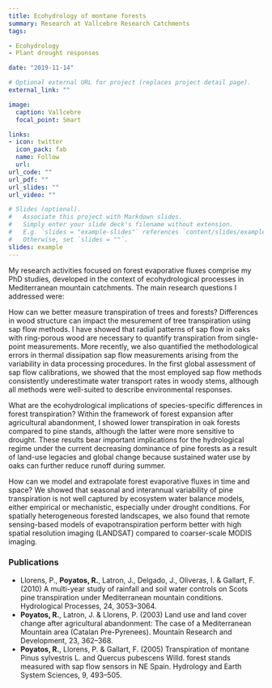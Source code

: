 ```yaml
---
title: Ecohydrology of montane forests
summary: Research at Vallcebre Research Catchments
tags:

- Ecohydrology
- Plant drought responses

date: "2019-11-14"

# Optional external URL for project (replaces project detail page).
external_link: ""

image:
  caption: Vallcebre
  focal_point: Smart

links:
- icon: twitter
  icon_pack: fab
  name: Follow
  url: 
url_code: ""
url_pdf: ""
url_slides: ""
url_video: ""

# Slides (optional).
#   Associate this project with Markdown slides.
#   Simply enter your slide deck's filename without extension.
#   E.g. `slides = "example-slides"` references `content/slides/example-slides.md`.
#   Otherwise, set `slides = ""`.
slides: example
---
```


My research activities focused on forest evaporative fluxes comprise my PhD studies, developed in the context of ecohydrological processes in Mediterranean mountain catchments. The main research questions I addressed were:

How can we better measure transpiration of trees and forests? Differences in wood structure can impact the mesurement of tree transpiration using sap flow methods. I have showed that radial patterns of sap flow in oaks with ring-porous wood are necessary to quantify transpiration from single-point measurements. More recently, we also quantified the methodological errors in thermal dissipation sap flow measurements arising from the variability in data processing procedures. In the first global assessment of sap flow calibrations, we showed that the most employed sap flow methods consistently underestimate water transport rates in woody stems, although all methods were well-suited to describe environmental responses. 

What are the ecohydrological implications of species-specific differences in forest transpiration? Within the framework of forest expansion after agricultural abandonment, I showed lower transpiration in oak forests compared to pine stands, although the latter were more sensitive to drought. These results bear important implications for the hydrological regime under the current decreasing dominance of pine forests as a result of land-use legacies and global change because sustained water use by oaks can further reduce runoff during summer.

How can we model and extrapolate forest evaporative fluxes in time and space? We showed that seasonal and interannual variability of pine transpiration is not well captured by ecosystem water balance models, either empirical or mechanistic, especially under drought conditions. For spatially heterogeneous forested landscapes, we also found that remote sensing-based models of evapotranspiration perform better with high spatial resolution imaging (LANDSAT) compared to coarser-scale MODIS imaging.

### Publications

- Llorens, P., **Poyatos, R.**, Latron, J., Delgado, J., Oliveras, I. & Gallart, F. (2010) A multi-year study of rainfall and soil water controls on Scots pine transpiration under Mediterranean mountain conditions. Hydrological Processes, 24, 3053–3064.
- **Poyatos, R.**, Latron, J. & Llorens, P. (2003) Land use and land cover change after agricultural abandonment: The case of a Mediterranean Mountain area (Catalan Pre-Pyrenees). Mountain Research and Development, 23, 362–368.
- **Poyatos, R.**, Llorens, P. & Gallart, F. (2005) Transpiration of montane Pinus sylvestris L. and Quercus pubescens Willd. forest stands measured with sap flow sensors in NE Spain. Hydrology and Earth System Sciences, 9, 493–505.

